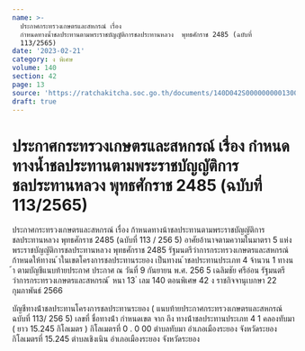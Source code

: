 ```yaml
---
name: >-
  ประกาศกระทรวงเกษตรและสหกรณ์ เรื่อง
  กำหนดทางน้ำชลประทานตามพระราชบัญญัติการชลประทานหลวง  พุทธศักราช 2485 (ฉบับที่
  113/2565)
date: '2023-02-21'
category: ง พิเศษ
volume: 140
section: 42
page: 13
source: 'https://ratchakitcha.soc.go.th/documents/140D042S0000000001300.pdf'
draft: true
---
```


# ประกาศกระทรวงเกษตรและสหกรณ์ เรื่อง กำหนดทางน้ำชลประทานตามพระราชบัญญัติการชลประทานหลวง  พุทธศักราช 2485 (ฉบับที่ 113/2565)

ประกาศกระทรวงเกษตรและสหกรณ์ เรื่อง ก้าหนดทางน้าชลประทานตามพระราชบัญญัติการชลประทานหลวง พุทธศักราช 2485 (ฉบับที่ 113 / 256 5) อาศัยอ้านาจตามความในมาตรา 5 แห่งพระราชบัญญัติการชลประทานหลวง พุทธศักราช 2485 รัฐมนตรีว่าการกระทรวงเกษตรและสหกรณ์ ก้าหนดให้ทางน ้าในเขตโครงการชลประทานระยอง เป็นทางน ้าชลประทานประเภท 4 จ้านวน 1 ทางน ้า ตามบัญชีแนบท้ายประกาศ ประกาศ ณ วันที่ 9 กันยายน พ.ศ. 256 5 เฉลิมชัย ศรีอ่อน รัฐมนตรีว่าการกระทรวงเกษตรและสหกรณ์ ้ หนา 13 ่ เลม 140 ตอนพิเศษ 42 ง ราชกิจจานุเบกษา 22 กุมภาพันธ์ 2566

บัญชีทางน้ําชลประทานโครงการชลประทานระยอง ( แนบท้ายประกาศกระทรวงเกษตรและสหกรณ์ ฉบับที่ 113/ 256 5) เลขที่ ชื่อทางน้ํา กําหนดเขต จาก ถึง ทางน้ําชลประทานประเภท 4 1 คลองทับมา ( ยาว 15.245 กิโลเมตร ) กิโลเมตรที่ 0 . 0 00 ตําบลทับมา อําเภอเมืองระยอง จังหวัดระยอง กิโลเมตรที่ 15.245 ตําบลเชิงเนิน อําเภอเมืองระยอง จังหวัดระยอง
